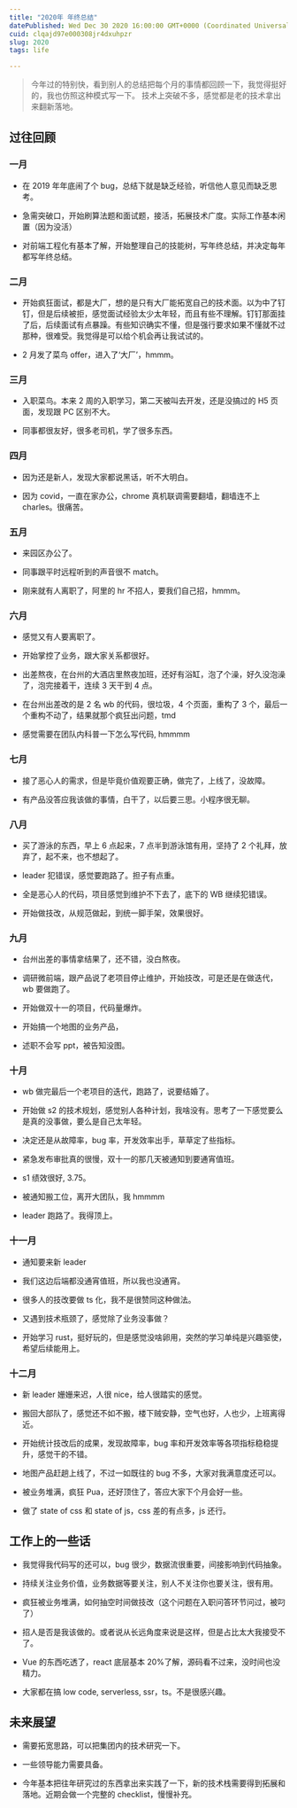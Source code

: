 ```yaml
---
title: "2020年 年终总结"
datePublished: Wed Dec 30 2020 16:00:00 GMT+0000 (Coordinated Universal Time)
cuid: clqajd97e000308jr4dxuhpzr
slug: 2020
tags: life

---
```


> 今年过的特别快，看到别人的总结把每个月的事情都回顾一下，我觉得挺好的，我也仿照这种模式写一下。 技术上突破不多，感觉都是老的技术拿出来翻新落地。

## 过往回顾

### 一月

* 在 2019 年年底闹了个 bug，总结下就是缺乏经验，听信他人意见而缺乏思考。
    
* 急需突破口，开始刷算法题和面试题，接活，拓展技术广度。实际工作基本闲置（因为没活）
    
* 对前端工程化有基本了解，开始整理自己的技能树，写年终总结，并决定每年都写年终总结。
    

### 二月

* 开始疯狂面试，都是大厂，想的是只有大厂能拓宽自己的技术面。以为中了钉钉，但是后续被拒，感觉面试经验太少太年轻，而且有些不理解。钉钉那面挂了后，后续面试有点暴躁。有些知识确实不懂，但是强行要求如果不懂就不过那种，很难受。我觉得是可以给个机会再让我试试的。
    
* 2 月发了菜鸟 offer，进入了‘大厂’，hmmm。
    

### 三月

* 入职菜鸟。本来 2 周的入职学习，第二天被叫去开发，还是没搞过的 H5 页面，发现跟 PC 区别不大。
    
* 同事都很友好，很多老司机，学了很多东西。
    

### 四月

* 因为还是新人，发现大家都说黑话，听不大明白。
    
* 因为 covid，一直在家办公，chrome 真机联调需要翻墙，翻墙连不上 charles。很痛苦。
    

### 五月

* 来园区办公了。
    
* 同事跟平时远程听到的声音很不 match。
    
* 刚来就有人离职了，阿里的 hr 不招人，要我们自己招，hmmm。
    

### 六月

* 感觉又有人要离职了。
    
* 开始掌控了业务，跟大家关系都很好。
    
* 出差熬夜，在台州的大酒店里熬夜加班，还好有浴缸，泡了个澡，好久没泡澡了，泡完接着干，连续 3 天干到 4 点。
    
* 在台州出差改的是 2 名 wb 的代码，很垃圾，4 个页面，重构了 3 个，最后一个重构不动了，结果就那个疯狂出问题，tmd
    
* 感觉需要在团队内科普一下怎么写代码, hmmmm
    

### 七月

* 接了恶心人的需求，但是毕竟价值观要正确，做完了，上线了，没故障。
    
* 有产品没答应我该做的事情，白干了，以后要三思。小程序很无聊。
    

### 八月

* 买了游泳的东西，早上 6 点起来，7 点半到游泳馆有用，坚持了 2 个礼拜，放弃了，起不来，也不想起了。
    
* leader 犯错误，感觉要跑路了。担子有点重。
    
* 全是恶心人的代码，项目感觉到维护不下去了，底下的 WB 继续犯错误。
    
* 开始做技改，从规范做起，到统一脚手架，效果很好。
    

### 九月

* 台州出差的事情拿结果了，还不错，没白熬夜。
    
* 调研微前端，跟产品说了老项目停止维护，开始技改，可是还是在做迭代，wb 要做跑了。
    
* 开始做双十一的项目，代码量爆炸。
    
* 开始搞一个地图的业务产品，
    
* 述职不会写 ppt，被告知没图。
    

### 十月

* wb 做完最后一个老项目的迭代，跑路了，说要结婚了。
    
* 开始做 s2 的技术规划，感觉别人各种计划，我啥没有。思考了一下感觉要么是真的没事做，要么是自己太年轻。
    
* 决定还是从故障率，bug 率，开发效率出手，草草定了些指标。
    
* 紧急发布审批真的很慢，双十一的那几天被通知到要通宵值班。
    
* s1 绩效很好, 3.75。
    
* 被通知搬工位，离开大团队，我 hmmmm
    
* leader 跑路了。我得顶上。
    

### 十一月

* 通知要来新 leader
    
* 我们这边后端都没通宵值班，所以我也没通宵。
    
* 很多人的技改要做 ts 化，我不是很赞同这种做法。
    
* 又遇到技术瓶颈了，感觉除了业务没事做？
    
* 开始学习 rust，挺好玩的，但是感觉没啥卵用，突然的学习单纯是兴趣驱使，希望后续能用上。
    

### 十二月

* 新 leader 姗姗来迟，人很 nice，给人很踏实的感觉。
    
* 搬回大部队了，感觉还不如不搬，楼下贼安静，空气也好，人也少，上班离得近。
    
* 开始统计技改后的成果，发现故障率，bug 率和开发效率等各项指标稳稳提升，感觉干的不错。
    
* 地图产品赶趟上线了，不过一如既往的 bug 不多，大家对我满意度还可以。
    
* 被业务堆满，疯狂 Pua，还好顶住了，答应大家下个月会好一些。
    
* 做了 state of css 和 state of js，css 差的有点多，js 还行。
    

## 工作上的一些话

* 我觉得我代码写的还可以，bug 很少，数据流很重要，间接影响到代码抽象。
    
* 持续关注业务价值，业务数据等要关注，别人不关注你也要关注，很有用。
    
* 疯狂被业务堆满，如何抽空时间做技改（这个问题在入职问答环节问过，被叼了）
    
* 招人是否是我该做的。或者说从长远角度来说是这样，但是占比太大我接受不了。
    
* Vue 的东西吃透了，react 底层基本 20%了解，源码看不过来，没时间也没精力。
    
* 大家都在搞 low code, serverless, ssr，ts。不是很感兴趣。
    

## 未来展望

* 需要拓宽思路，可以把集团内的技术研究一下。
    
* 一些领导能力需要具备。
    
* 今年基本把往年研究过的东西拿出来实践了一下，新的技术栈需要得到拓展和落地。近期会做一个完整的 checklist，慢慢补充。